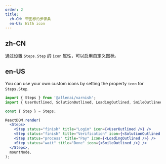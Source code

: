 ```yaml
---
order: 2
title:
  zh-CN: 带图标的步骤条
  en-US: With icon
---
```


## zh-CN

通过设置 `Steps.Step` 的 `icon` 属性，可以启用自定义图标。

## en-US

You can use your own custom icons by setting the property `icon` for `Steps.Step`.

```jsx
import { Steps } from '@allenai/varnish';
import { UserOutlined, SolutionOutlined, LoadingOutlined, SmileOutlined } from '@ant-design/icons';

const { Step } = Steps;

ReactDOM.render(
  <Steps>
    <Step status="finish" title="Login" icon={<UserOutlined />} />
    <Step status="finish" title="Verification" icon={<SolutionOutlined />} />
    <Step status="process" title="Pay" icon={<LoadingOutlined />} />
    <Step status="wait" title="Done" icon={<SmileOutlined />} />
  </Steps>,
  mountNode,
);
```
